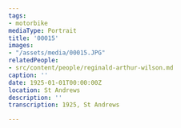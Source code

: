 ```yaml
---
tags:
- motorbike
mediaType: Portrait
title: '00015'
images:
- "/assets/media/00015.JPG"
relatedPeople:
- src/content/people/reginald-arthur-wilson.md
caption: ''
date: 1925-01-01T00:00:00Z
location: St Andrews
description: ''
transcription: 1925, St Andrews

---
```

